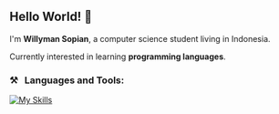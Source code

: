 ## Hello World! 👋

I'm **Willyman Sopian**, a computer science student living in Indonesia.

Currently interested in learning **programming languages**.

### ⚒&nbsp;&nbsp;&nbsp;Languages and Tools:

<!-- [![My Skills](https://skillicons.dev/icons?i=html,css,js,php,mysql,bootstrap,laravel,vscode,discord,git,github,ai,ps)](https://skillicons.dev) -->

[![My Skills](https://skillicons.dev/icons?i=php,bootstrap,laravel,vscode)](https://skillicons.dev)
